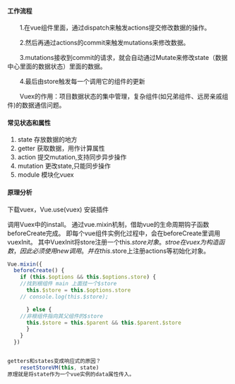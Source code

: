
#### 工作流程

　　1.在vue组件里面，通过dispatch来触发actions提交修改数据的操作。

　　2.然后再通过actions的commit来触发mutations来修改数据。

　　3.mutations接收到commit的请求，就会自动通过Mutate来修改state（数据中心里面的数据状态）里面的数据。

　　4.最后由store触发每一个调用它的组件的更新


　　Vuex的作用：项目数据状态的集中管理，复杂组件(如兄弟组件、远房亲戚组件)的数据通信问题。


#### 常见状态和属性

  1. state 存放数据的地方
  2. getter 获取数据，用作计算属性
  3. action  提交mutation,支持同步异步操作
  4. mutation  更改state,只能同步操作
  5. module 模块化vuex

#### 原理分析

下载vuex，Vue.use(vuex) 安装插件

调用Vuex中的install。 通过vue.mixin机制，借助vue的生命周期钩子函数beforeCreate完成。
即每个vue组件实例化过程中，会在beforeCreate里调用vuexInit。
其中VuexInit将store注册一个this.$store对象。
stroe在vuex为构造函数，因此必须使用new调用。
并在this.$store上注册actions等初始化对象。


```js
Vue.mixin({
  beforeCreate() {
    if (this.$options && this.$options.store) {
    //找到根组件 main 上面挂一个$store
      this.$store = this.$options.store
    // console.log(this.$store);

      } else {
    //非根组件指向其父组件的$store
      this.$store = this.$parent && this.$parent.$store
      }
    }
  })


getters和states变成响应式的原因？
    resetStoreVM(this, state)
原理就是将state作为一个vue实例的data属性传入。


```